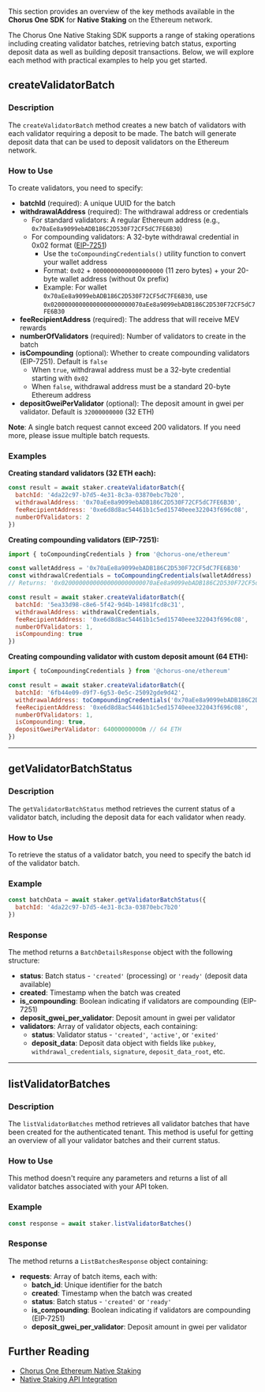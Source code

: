 This section provides an overview of the key methods available in the **Chorus One SDK** for **Native Staking** on the Ethereum network.

The Chorus One Native Staking SDK supports a range of staking operations including creating validator batches, retrieving batch status, exporting deposit data as well as building deposit transactions. Below, we will explore each method with practical examples to help you get started.

## createValidatorBatch

### Description

The `createValidatorBatch` method creates a new batch of validators with each validator requiring a deposit to be made. The batch will generate deposit data that can be used to deposit validators on the Ethereum network.

### How to Use

To create validators, you need to specify:

- **batchId** (required): A unique UUID for the batch
- **withdrawalAddress** (required): The withdrawal address or credentials
  - For standard validators: A regular Ethereum address (e.g., `0x70aEe8a9099ebADB186C2D530F72CF5dC7FE6B30`)
  - For compounding validators: A 32-byte withdrawal credential in 0x02 format ([EIP-7251](https://eips.ethereum.org/EIPS/eip-7251))
    - Use the `toCompoundingCredentials()` utility function to convert your wallet address
    - Format: `0x02` + `00000000000000000000` (11 zero bytes) + your 20-byte wallet address (without 0x prefix)
    - Example: For wallet `0x70aEe8a9099ebADB186C2D530F72CF5dC7FE6B30`, use `0x02000000000000000000000070aEe8a9099ebADB186C2D530F72CF5dC7FE6B30`
- **feeRecipientAddress** (required): The address that will receive MEV rewards
- **numberOfValidators** (required): Number of validators to create in the batch
- **isCompounding** (optional): Whether to create compounding validators (EIP-7251). Default is `false`
  - When `true`, withdrawal address must be a 32-byte credential starting with `0x02`
  - When `false`, withdrawal address must be a standard 20-byte Ethereum address
- **depositGweiPerValidator** (optional): The deposit amount in gwei per validator. Default is `32000000000` (32 ETH)

**Note**: A single batch request cannot exceed 200 validators. If you need more, please issue multiple batch requests.

### Examples

**Creating standard validators (32 ETH each):**

```javascript
const result = await staker.createValidatorBatch({
  batchId: '4da22c97-b7d5-4e31-8c3a-03870ebc7b20',
  withdrawalAddress: '0x70aEe8a9099ebADB186C2D530F72CF5dC7FE6B30',
  feeRecipientAddress: '0xe6d8d8ac54461b1c5ed15740eee322043f696c08',
  numberOfValidators: 2
})
```

**Creating compounding validators (EIP-7251):**

```javascript
import { toCompoundingCredentials } from '@chorus-one/ethereum'

const walletAddress = '0x70aEe8a9099ebADB186C2D530F72CF5dC7FE6B30'
const withdrawalCredentials = toCompoundingCredentials(walletAddress)
// Returns: '0x02000000000000000000000070aEe8a9099ebADB186C2D530F72CF5dC7FE6B30'

const result = await staker.createValidatorBatch({
  batchId: '5ea33d98-c8e6-5f42-9d4b-14981fcd8c31',
  withdrawalAddress: withdrawalCredentials,
  feeRecipientAddress: '0xe6d8d8ac54461b1c5ed15740eee322043f696c08',
  numberOfValidators: 1,
  isCompounding: true
})
```

**Creating compounding validator with custom deposit amount (64 ETH):**

```javascript
import { toCompoundingCredentials } from '@chorus-one/ethereum'

const result = await staker.createValidatorBatch({
  batchId: '6fb44e09-d9f7-6g53-0e5c-25092gde9d42',
  withdrawalAddress: toCompoundingCredentials('0x70aEe8a9099ebADB186C2D530F72CF5dC7FE6B30'),
  feeRecipientAddress: '0xe6d8d8ac54461b1c5ed15740eee322043f696c08',
  numberOfValidators: 1,
  isCompounding: true,
  depositGweiPerValidator: 64000000000n // 64 ETH
})
```

---

## getValidatorBatchStatus

### Description

The `getValidatorBatchStatus` method retrieves the current status of a validator batch, including the deposit data for each validator when ready.

### How to Use

To retrieve the status of a validator batch, you need to specify the batch id of the validator batch.

### Example

```javascript
const batchData = await staker.getValidatorBatchStatus({
  batchId: '4da22c97-b7d5-4e31-8c3a-03870ebc7b20'
})
```

### Response

The method returns a `BatchDetailsResponse` object with the following structure:

- **status**: Batch status - `'created'` (processing) or `'ready'` (deposit data available)
- **created**: Timestamp when the batch was created
- **is_compounding**: Boolean indicating if validators are compounding (EIP-7251)
- **deposit_gwei_per_validator**: Deposit amount in gwei per validator
- **validators**: Array of validator objects, each containing:
  - **status**: Validator status - `'created'`, `'active'`, or `'exited'`
  - **deposit_data**: Deposit data object with fields like `pubkey`, `withdrawal_credentials`, `signature`, `deposit_data_root`, etc.

---

## listValidatorBatches

### Description

The `listValidatorBatches` method retrieves all validator batches that have been created for the authenticated tenant. This method is useful for getting an overview of all your validator batches and their current status.

### How to Use

This method doesn't require any parameters and returns a list of all validator batches associated with your API token.

### Example

```javascript
const response = await staker.listValidatorBatches()
```

### Response

The method returns a `ListBatchesResponse` object containing:

- **requests**: Array of batch items, each with:
  - **batch_id**: Unique identifier for the batch
  - **created**: Timestamp when the batch was created
  - **status**: Batch status - `'created'` or `'ready'`
  - **is_compounding**: Boolean indicating if validators are compounding (EIP-7251)
  - **deposit_gwei_per_validator**: Deposit amount in gwei per validator

## Further Reading

- [Chorus One Ethereum Native Staking](https://kb.chorus.one/our-products/chorus-one-ethereum-native-staking)
- [Native Staking API Integration](https://kb.chorus.one/our-products/chorus-one-ethereum-native-staking/api-integration-guide)
